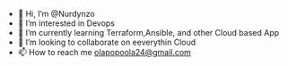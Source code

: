 - 👋 Hi, I’m @Nurdynzo
- 👀 I’m interested in Devops
- 🌱 I’m currently learning Terraform,Ansible, and other Cloud based App
- 💞️ I’m looking to collaborate on eeverythin Cloud
- 📫 How to reach me olapopoola24@gmail.com

<!---
Nurdynzo/Nurdynzo is a ✨ special ✨ repository because its `README.md` (this file) appears on your GitHub profile.
You can click the Preview link to take a look at your changes.
--->
